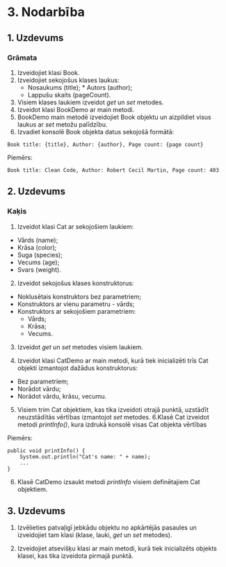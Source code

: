 # 3. Nodarbība
## 1. Uzdevums
### Grāmata

1. Izveidojiet klasi Book.
2. Izveidojiet sekojošus klases laukus:
   * Nosaukums (title);   * Autors (author);
   * Lappušu skaits (pageCount).
3. Visiem klases laukiem izveidot *get* un *set* metodes.
4. Izveidot klasi BookDemo ar main metodi.
5. BookDemo main metodē izveidojiet Book objektu un aizpildiet visus laukus ar *set* metožu palīdzību.
6. Izvadiet konsolē Book objekta datus sekojošā formātā:
```
Book title: {title}, Author: {author}, Page count: {page count}
```
Piemērs:
```
Book title: Clean Code, Author: Robert Cecil Martin, Page count: 403
```

## 2. Uzdevums
### Kaķis

1. Izveidot klasi Cat ar sekojošiem laukiem:
* Vārds (name);
* Krāsa (color);
* Suga (species);
* Vecums (age);
* Svars (weight).

2. Izveidot sekojošus klases konstruktorus:

* Noklusētais konstruktors bez parametriem;
* Konstruktors ar vienu parametru - vārds;
* Konstruktors ar sekojošiem parametriem:
  * Vārds;
  * Krāsa;
  * Vecums.

3. Izveidot *get* un *set* metodes visiem laukiem.

4. Izveidot klasi CatDemo ar main metodi, kurā tiek inicializēti trīs Cat objekti izmantojot dažādus konstruktorus:
* Bez parametriem;
* Norādot vārdu;
* Norādot vārdu, krāsu, vecumu.

5. Visiem trim Cat objektiem, kas tika izveidoti otrajā punktā, uzstādīt neuzstādītās vērtības izmantojot *set* metodes.
6.Klasē Cat izveidot metodi *printInfo()*, kura izdrukā konsolē visas Cat objekta vērtības

Piemērs:

```
public void printInfo() {
    System.out.println("Cat's name: " + name);
    ...
}
```
6. Klasē CatDemo izsaukt metodi *printInfo* visiem definētajiem Cat objektiem.

## 3. Uzdevums

1. Izvēlieties patvaļigī jebkādu objektu no apkārtējās pasaules un izveidojiet tam klasi (klase, lauki, *get* un *set* metodes).

2. Izveidojiet atsevišķu klasi ar main metodi, kurā tiek inicializēts objekts klasei, kas tika izveidota pirmajā punktā.

